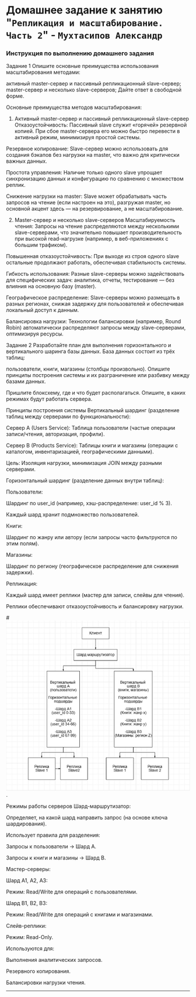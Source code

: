 # Домашнее задание к занятию "`Репликация и масштабирование. Часть 2`" - `Мухтасипов Александр`


### Инструкция по выполнению домашнего задания

Задание 1
Опишите основные преимущества использования масштабирования методами:

активный master-сервер и пассивный репликационный slave-сервер;
master-сервер и несколько slave-серверов;
Дайте ответ в свободной форме.

Основные преимущества методов масштабирования:
1. Активный master-сервер и пассивный репликационный slave-сервер
Отказоустойчивость: Пассивный slave служит «горячей» резервной копией. При сбое master-сервера его можно быстро перевести в активный режим, минимизируя простой системы.

Резервное копирование: Slave-сервер можно использовать для создания бэкапов без нагрузки на master, что важно для критически важных данных.

Простота управления: Наличие только одного slave упрощает синхронизацию данных и конфигурацию по сравнению с множеством реплик.

Снижение нагрузки на master: Slave может обрабатывать часть запросов на чтение (если настроен на это), разгружая master, но основной акцент здесь — на резервирование, а не масштабирование.

2. Master-сервер и несколько slave-серверов
Масштабируемость чтения: Запросы на чтение распределяются между несколькими slave-серверами, что значительно повышает производительность при высокой read-нагрузке (например, в веб-приложениях с большим трафиком).

Повышенная отказоустойчивость: При выходе из строя одного slave остальные продолжают работать, обеспечивая стабильность системы.

Гибкость использования: Разные slave-серверы можно задействовать для специфических задач: аналитика, отчеты, тестирование — без влияния на основную базу (master).

Географическое распределение: Slave-серверы можно размещать в разных регионах, снижая задержку для пользователей и обеспечивая локальный доступ к данным.

Балансировка нагрузки: Технологии балансировки (например, Round Robin) автоматически распределяют запросы между slave-серверами, оптимизируя ресурсы.


Задание 2
Разработайте план для выполнения горизонтального и вертикального шаринга базы данных. База данных состоит из трёх таблиц:

пользователи,
книги,
магазины (столбцы произвольно).
Опишите принципы построения системы и их разграничение или разбивку между базами данных.

Пришлите блоксхему, где и что будет располагаться. Опишите, в каких режимах будут работать сервера.

Принципы построения системы
Вертикальный шардинг (разделение таблиц между серверами по функциональности):

Сервер A (Users Service): Таблица пользователи (частые операции записи/чтения, авторизация, профили).

Сервер B (Products Service): Таблицы книги и магазины (операции с каталогом, инвентаризацией, географическими данными).

Цель: Изоляция нагрузки, минимизация JOIN между разными серверами.

Горизонтальный шардинг (разделение данных внутри таблиц):

Пользователи:

Шардинг по user_id (например, хэш-распределение: user_id % 3).

Каждый шард хранит подмножество пользователей.

Книги:

Шардинг по жанру или автору (если запросы часто фильтруются по этим полям).

Магазины:

Шардинг по региону (географическое распределение для снижения задержки).

Репликация:

Каждый шард имеет реплики (мастер для записи, слейвы для чтения).

Реплики обеспечивают отказоустойчивость и балансировку нагрузки.

#![Скриншот](./img/Screenshot_5.jpg).

Режимы работы серверов
Шард-маршрутизатор:

Определяет, на какой шард направить запрос (на основе ключа шардирования).

Использует правила для разделения:

Запросы к пользователи → Шард A.

Запросы к книги и магазины → Шард B.

Мастер-серверы:

Шард A1, A2, A3:

Режим: Read/Write для операций с пользователями.

Шард B1, B2, B3:

Режим: Read/Write для операций с книгами и магазинами.

Слейв-реплики:

Режим: Read-Only.

Используются для:

Выполнения аналитических запросов.

Резервного копирования.

Балансировки нагрузки чтения.





---